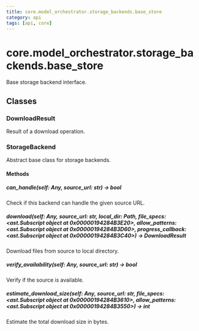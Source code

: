 ```yaml
---
title: core.model_orchestrator.storage_backends.base_store
category: api
tags: [api, core]
---
```


# core.model_orchestrator.storage_backends.base_store

Base storage backend interface.

## Classes

### DownloadResult

Result of a download operation.

### StorageBackend

Abstract base class for storage backends.

#### Methods

##### can_handle(self: Any, source_url: str) -> bool

Check if this backend can handle the given source URL.

##### download(self: Any, source_url: str, local_dir: Path, file_specs: <ast.Subscript object at 0x00000194284B3E20>, allow_patterns: <ast.Subscript object at 0x00000194284B3D60>, progress_callback: <ast.Subscript object at 0x00000194284B3C40>) -> DownloadResult

Download files from source to local directory.

##### verify_availability(self: Any, source_url: str) -> bool

Verify if the source is available.

##### estimate_download_size(self: Any, source_url: str, file_specs: <ast.Subscript object at 0x00000194284B3610>, allow_patterns: <ast.Subscript object at 0x00000194284B3550>) -> int

Estimate the total download size in bytes.

